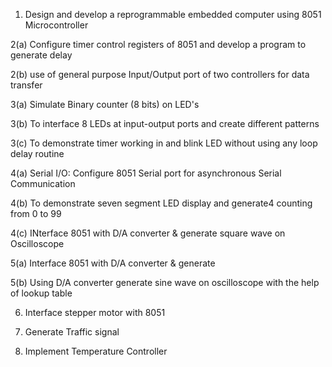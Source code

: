 1) Design and develop a reprogrammable embedded computer using 8051 Microcontroller

2(a) Configure timer control registers of 8051 and develop a program to generate delay

2(b) use of general purpose Input/Output port of two controllers for data transfer

3(a) Simulate Binary counter (8 bits) on LED's

3(b) To interface 8 LEDs at input-output ports and create different patterns

3(c) To demonstrate timer working in and blink LED without using any loop delay routine

4(a) Serial I/O: Configure 8051 Serial port for asynchronous Serial Communication

4(b) To demonstrate seven segment LED display and generate4 counting from 0 to 99

4(c) INterface 8051 with D/A converter & generate square wave on Oscilloscope

5(a) Interface 8051 with D/A converter & generate

5(b) Using D/A converter generate sine wave on oscilloscope with the help of lookup table

6) Interface stepper motor with 8051

7) Generate Traffic signal

8) Implement Temperature Controller
